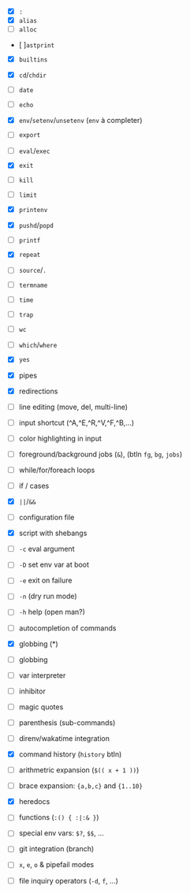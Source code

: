- [x] `:`
- [x] `alias`
- [ ] `alloc`
- [ ]`astprint`
- [x] `builtins`
- [x] `cd`/`chdir`
- [ ] `date`
- [ ] `echo`
- [x] `env`/`setenv`/`unsetenv` (`env` à completer)
- [ ] `export`
- [ ] `eval`/`exec`
- [x] `exit`
- [ ] `kill`
- [ ] `limit`
- [x] `printenv`
- [x] `pushd`/`popd`
- [ ] `printf`
- [x] `repeat`
- [ ] `source`/`.`
- [ ] `termname`
- [ ] `time`
- [ ] `trap`
- [ ] `wc`
- [ ] `which`/`where`
- [x] `yes`

- [x] pipes
- [x] redirections
- [ ] line editing (move, del, multi-line)
- [ ] input shortcut (^A,^E,^R,^V,^F,^B,...)
- [ ] color highlighting in input
- [ ] foreground/background jobs (`&`), (btln `fg`, `bg`,  `jobs`) 
- [ ] while/for/foreach loops
- [ ] if / cases
- [x] `||`/`&&`
- [ ] configuration file
- [x] script with shebangs
- [ ] `-c` eval argument
- [ ] `-D` set env var at boot
- [ ] `-e` exit on failure
- [ ] `-n` (dry run mode)
- [ ] `-h` help (open man?)
- [ ] autocompletion of commands
- [x] globbing (*)
- [ ] globbing
- [ ] var interpreter
- [ ] inhibitor
- [ ] magic quotes
- [ ] parenthesis (sub-commands)
- [ ] direnv/wakatime integration
- [x] command history (`history` btln)
- [ ] arithmetric expansion (`$(( x + 1 ))`)
- [ ] brace expansion: `{a,b,c}` and `{1..10}`
- [x] heredocs
- [ ]  functions (`:() { :|:& }`)
- [ ] special env vars: `$?`, `$$`, ...
- [ ] git integration (branch)
- [ ] `x`, `e`, `o` & pipefail modes
- [ ] file inquiry operators (`-d`, `f`, ...)
